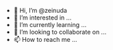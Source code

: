 - 👋 Hi, I’m @zeinuda
- 👀 I’m interested in ...
- 🌱 I’m currently learning ...
- 💞️ I’m looking to collaborate on ...
- 📫 How to reach me ...

<!---
zeinuda/zeinuda is a ✨ special ✨ repository because its `README.md` (this file) appears on your GitHub profile.
You can click the Preview link to take a look at your changes.
--->
